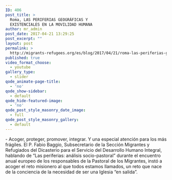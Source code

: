 ```yaml
---
ID: 406
post_title: >
  Roma, LAS PERIFERIAS GEOGRÁFICAS Y
  EXISTENCIALES EN LA MOVILIDAD HUMANA
author: mr_admin
post_date: 2017-04-21 13:29:25
post_excerpt: ""
layout: post
permalink: >
  http://migrants-refugees.org/es/blog/2017/04/21/roma-las-periferias-geograficas-y-existenciales-en-la-movilidad-humana/
published: true
video_format_choose:
  - youtube
gallery_type:
  - slider
qode_animate-page-title:
  - 'no'
qode_show-sidebar:
  - default
qode_hide-featured-image:
  - 'no'
qode_post_style_masonry_date_image:
  - full
qode_post_style_masonry_gallery:
  - default
---
```

<span style="font-weight: 400;">- Acoger, proteger, promover, integrar. Y una especial atención para los más frágiles. El P. Fabio Baggio, Subsecretario de la Sección Migrantes y Refugiados del Dicasterio para el Servicio del Desarrollo Humano Integral, hablando de “Las periferias: análisis socio-pastoral” durante el encuentro anual europeo de los responsables de la Pastoral de los Migrantes, instó a acoger el reto misionero al que todos estamos llamados, un reto que nace de la conciencia de la necesidad de ser una Iglesia “en salida”.</span>